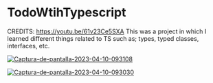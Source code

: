 # TodoWtihTypescript
CREDITS: https://youtu.be/61v23Ce5SXA
This was a project in which I learned different things related to TS such as; types, typed classes, interfaces, etc.


<a href="https://ibb.co/0nysrC5"><img src="https://i.ibb.co/QJvDMP0/Captura-de-pantalla-2023-04-10-093108.png" alt="Captura-de-pantalla-2023-04-10-093108" border="0"></a>


<a href="https://ibb.co/F7NMh2L"><img src="https://i.ibb.co/kckfGjs/Captura-de-pantalla-2023-04-10-093030.png" alt="Captura-de-pantalla-2023-04-10-093030" border="0"></a>

